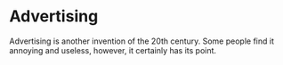 # Advertising
Advertising is another invention of the 20th century. Some people find it annoying and useless, however, it certainly has its point.
